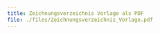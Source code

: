 ```yaml
---
title: Zeichnungsverzeichnis Vorlage als PDF
file: ./files/Zeichnungsverzeichnis_Vorlage.pdf
---
```

